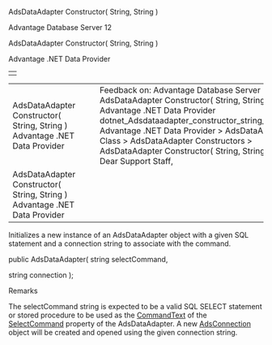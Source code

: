 AdsDataAdapter Constructor( String, String )




Advantage Database Server 12  

AdsDataAdapter Constructor( String, String )

Advantage .NET Data Provider

|  |
| --- |
|  |

|  |  |  |  |  |
| --- | --- | --- | --- | --- |
| AdsDataAdapter Constructor( String, String )  Advantage .NET Data Provider |  |  | Feedback on: Advantage Database Server 12 - AdsDataAdapter Constructor( String, String ) Advantage .NET Data Provider dotnet\_Adsdataadapter\_constructor\_string\_string\_ Advantage .NET Data Provider > AdsDataAdapter Class > AdsDataAdapter Constructors > AdsDataAdapter Constructor( String, String ) / Dear Support Staff, |  |
| AdsDataAdapter Constructor( String, String )  Advantage .NET Data Provider |  |  |  |  |

Initializes a new instance of an AdsDataAdapter object with a given SQL statement and a connection string to associate with the command.

public AdsDataAdapter( string selectCommand,

string connection );

Remarks

The selectCommand string is expected to be a valid SQL SELECT statement or stored procedure to be used as the [CommandText](dotnet_adscommand_commandtext.htm) of the [SelectCommand](dotnet_adsdataadapter_selectcommand.htm) property of the AdsDataAdapter. A new [AdsConnection](dotnet_adsconnection.htm) object will be created and opened using the given connection string.